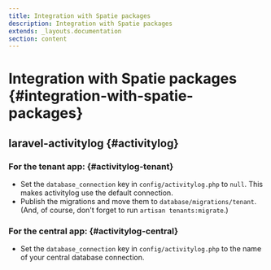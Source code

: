 ```yaml
---
title: Integration with Spatie packages
description: Integration with Spatie packages
extends: _layouts.documentation
section: content
---
```


# Integration with Spatie packages {#integration-with-spatie-packages}

## laravel-activitylog {#activitylog}

### For the tenant app: {#activitylog-tenant}
- Set the `database_connection` key in `config/activitylog.php` to `null`. This makes activitylog use the default connection.
- Publish the migrations and move them to `database/migrations/tenant`. (And, of course, don't forget to run `artisan tenants:migrate`.)

### For the central app: {#activitylog-central}
- Set the `database_connection` key in `config/activitylog.php` to the name of your central database connection.
